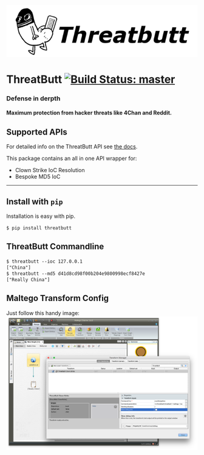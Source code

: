 ![ThreatButt](/images/threatbutt.png)

# ThreatButt  [![Build Status: master](https://travis-ci.org/ivanlei/threatbutt.svg?branch=master)](https://travis-ci.org/ivanlei/threatbutt)

### Defense in derpth
#### Maximum protection from hacker threats like 4Chan and Reddit.

## Supported APIs
For detailed info on the ThreatButt API see [the docs](http://docs.threatbutt.com).

This package contains an all in one API wrapper for:
* Clown Strike IoC Resolution
* Bespoke MD5 IoC

----

## Install with `pip`
Installation is easy with pip.
```shell
$ pip install threatbutt
```

## ThreatButt Commandline
```shell
$ threatbutt --ioc 127.0.0.1
["China"]
$ threatbutt --md5 d41d8cd98f00b204e9800998ecf8427e
["Really China"]
```

## Maltego Transform Config
Just follow this handy image:
![Maltego Transform Config](/images/transform_config.png)
